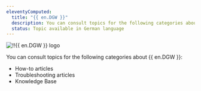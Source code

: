 ```yaml
---
eleventyComputed:
  title: "{{ en.DGW }}"
  description: You can consult topics for the following categories about {{ en.DGW }}':' How-to articles, Troubleshooting articles and Knowledge Base
  status: Topic available in German language
---
```

![!!{{ en.DGW }} logo](https://cdnweb.devolutions.net/images/projects/gateway/logos/gateway-color-shadow.svg)

You can consult topics for the following categories about {{ en.DGW }}:

* How-to articles
* Troubleshooting articles
* Knowledge Base
